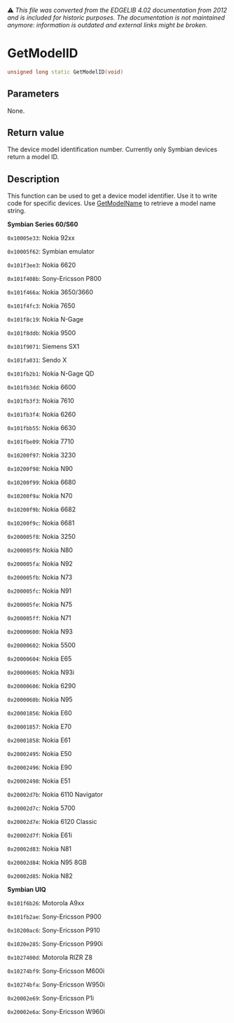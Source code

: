 :warning: _This file was converted from the EDGELIB 4.02 documentation from 2012 and is included for historic purposes. The documentation is not maintained anymore: information is outdated and external links might be broken._

# GetModelID


```c++
unsigned long static GetModelID(void)
```

## Parameters
None.

## Return value
The device model identification number. Currently only Symbian devices return a model ID.

## Description
This function can be used to get a device model identifier. Use it to write code for specific devices. Use [GetModelName](classedevice_getmodelname.md) to retrieve a model name string.

**Symbian Series 60/S60** 
`0x10005e33`: Nokia 92xx 
`0x10005f62`: Symbian emulator 
`0x101f3ee3`: Nokia 6620 
`0x101f408b`: Sony-Ericsson P800 
`0x101f466a`: Nokia 3650/3660 
`0x101f4fc3`: Nokia 7650 
`0x101f8c19`: Nokia N-Gage 
`0x101f8ddb`: Nokia 9500 
`0x101f9071`: Siemens SX1 
`0x101fa031`: Sendo X 
`0x101fb2b1`: Nokia N-Gage QD 
`0x101fb3dd`: Nokia 6600 
`0x101fb3f3`: Nokia 7610 
`0x101fb3f4`: Nokia 6260 
`0x101fbb55`: Nokia 6630 
`0x101fbe09`: Nokia 7710 
`0x10200f97`: Nokia 3230 
`0x10200f98`: Nokia N90 
`0x10200f99`: Nokia 6680 
`0x10200f9a`: Nokia N70 
`0x10200f9b`: Nokia 6682 
`0x10200f9c`: Nokia 6681 
`0x200005f8`: Nokia 3250 
`0x200005f9`: Nokia N80 
`0x200005fa`: Nokia N92 
`0x200005fb`: Nokia N73 
`0x200005fc`: Nokia N91 
`0x200005fe`: Nokia N75 
`0x200005ff`: Nokia N71 
`0x20000600`: Nokia N93 
`0x20000602`: Nokia 5500 
`0x20000604`: Nokia E65 
`0x20000605`: Nokia N93i 
`0x20000606`: Nokia 6290 
`0x2000060b`: Nokia N95 
`0x20001856`: Nokia E60 
`0x20001857`: Nokia E70 
`0x20001858`: Nokia E61 
`0x20002495`: Nokia E50 
`0x20002496`: Nokia E90 
`0x20002498`: Nokia E51 
`0x20002d7b`: Nokia 6110 Navigator 
`0x20002d7c`: Nokia 5700 
`0x20002d7e`: Nokia 6120 Classic 
`0x20002d7f`: Nokia E61i 
`0x20002d83`: Nokia N81 
`0x20002d84`: Nokia N95 8GB 
`0x20002d85`: Nokia N82 
 
**Symbian UIQ** 
`0x101f6b26`: Motorola A9xx 
`0x101fb2ae`: Sony-Ericsson P900 
`0x10200ac6`: Sony-Ericsson P910 
`0x1020e285`: Sony-Ericsson P990i 
`0x1027400d`: Motorola RIZR Z8 
`0x10274bf9`: Sony-Ericsson M600i 
`0x10274bfa`: Sony-Ericsson W950i 
`0x20002e69`: Sony-Ericsson P1i 
`0x20002e6a`: Sony-Ericsson W960i

